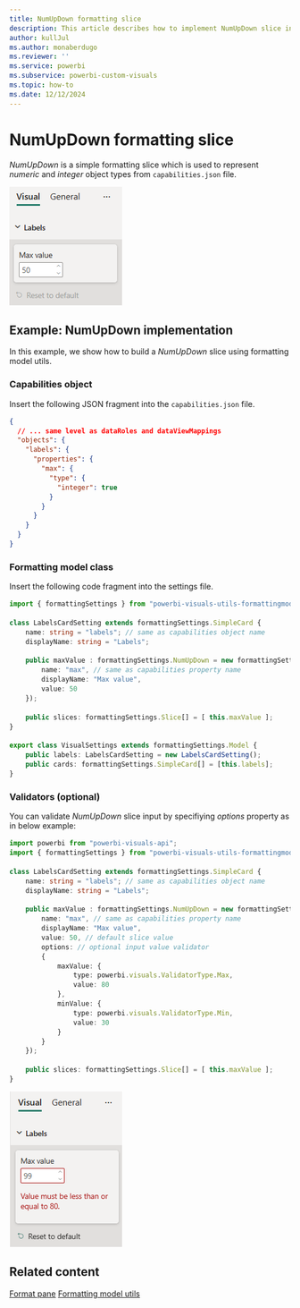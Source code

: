 ```yaml
---
title: NumUpDown formatting slice
description: This article describes how to implement NumUpDown slice in custom visuals using the formatting model utils
author: kullJul
ms.author: monaberdugo
ms.reviewer: ''
ms.service: powerbi
ms.subservice: powerbi-custom-visuals
ms.topic: how-to
ms.date: 12/12/2024
---
```


# NumUpDown formatting slice

*NumUpDown* is a simple formatting slice which is used to represent *numeric* and *integer* object types from `capabilities.json` file.

![Screenshot of the NumUpDown slice](media/format-pane/num-up-down.png)

## Example: NumUpDown implementation

In this example, we show how to build a *NumUpDown* slice using formatting model utils.

### Capabilities object

Insert the following JSON fragment into the `capabilities.json` file.

```json
{
  // ... same level as dataRoles and dataViewMappings
  "objects": {
    "labels": {
      "properties": {
        "max": {
          "type": {
            "integer": true
          }
        }
      }
    }
  }
}
```

### Formatting model class

Insert the following code fragment into the settings file.

```typescript
import { formattingSettings } from "powerbi-visuals-utils-formattingmodel";

class LabelsCardSetting extends formattingSettings.SimpleCard {
    name: string = "labels"; // same as capabilities object name
    displayName: string = "Labels";

    public maxValue : formattingSettings.NumUpDown = new formattingSettings.NumUpDown({
        name: "max", // same as capabilities property name
        displayName: "Max value",
        value: 50
    });
    
    public slices: formattingSettings.Slice[] = [ this.maxValue ];
}

export class VisualSettings extends formattingSettings.Model {
    public labels: LabelsCardSetting = new LabelsCardSetting();
    public cards: formattingSettings.SimpleCard[] = [this.labels];
}
```

### Validators (optional)

You can validate *NumUpDown* slice input by specifiying *options* property as in below example: 

```typescript
import powerbi from "powerbi-visuals-api";
import { formattingSettings } from "powerbi-visuals-utils-formattingmodel";

class LabelsCardSetting extends formattingSettings.SimpleCard {
    name: string = "labels"; // same as capabilities object name
    displayName: string = "Labels";

    public maxValue : formattingSettings.NumUpDown = new formattingSettings.NumUpDown({
        name: "max", // same as capabilities property name
        displayName: "Max value",
        value: 50, // default slice value
        options: // optional input value validator 
        { 
            maxValue: {
                type: powerbi.visuals.ValidatorType.Max,
                value: 80
            },
            minValue: {
                type: powerbi.visuals.ValidatorType.Min,
                value: 30
            }
        }
    });
    
    public slices: formattingSettings.Slice[] = [ this.maxValue ];
}
```

![Screenshot of the NumUpDown validation](media/format-pane/num-up-down-max-warning.png)

## Related content

[Format pane](format-pane-general.md)
[Formatting model utils](utils-formatting-model.md)